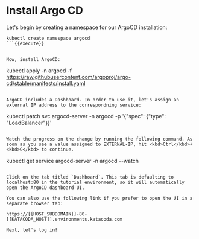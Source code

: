 # Install Argo CD

Let's begin by creating a namespace for our ArgoCD installation:
```
kubectl create namespace argocd
```{{execute}}


Now, install ArgoCD:
```
kubectl apply -n argocd -f https://raw.githubusercontent.com/argoproj/argo-cd/stable/manifests/install.yaml
```{{execute}}

ArgoCD includes a Dashboard. In order to use it, let's assign an external IP address to the correspondning service:
```
kubectl patch svc argocd-server -n argocd -p '{"spec": {"type": "LoadBalancer"}}'
```{{execute}}

Watch the progress on the change by running the following command. As soon as you see a value assigned to EXTERNAL-IP, hit <kbd>Ctrl</kbd>+<kbd>C</kbd> to continue.
```
kubectl get service argocd-server -n argocd --watch
```{{execute}}

Click on the tab titled `Dashboard`. This tab is defaulting to localhost:80 in the tutorial environment, so it will automatically open the ArgoCD dashboard UI.

You can also use the following link if you prefer to open the UI in a separate browser tab:

https://[[HOST_SUBDOMAIN]]-80-[[KATACODA_HOST]].environments.katacoda.com

Next, let's log in!
